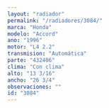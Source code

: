 ```yaml
---
layout: "radiador"
permalink: "/radiadores/3084/"
marca: "Honda"
modelo: "Accord"
ano: "1996"
motor: "L4 2.2"
transmision: "Automática"
parte: "432406"
clima: "Con clima"
alto: "13 3/16"
ancho: "26 3/4"
observaciones: ""
id: "3084"
---
```



